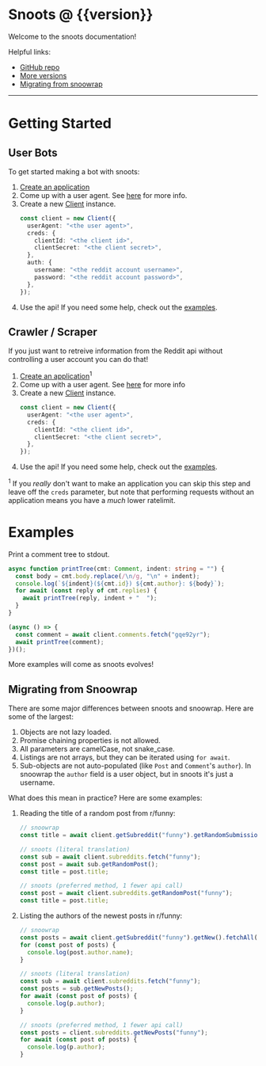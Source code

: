 <!-- This README will become the documentation home page. -->

# Snoots @ {{version}}

Welcome to the snoots documentation!

Helpful links:

- [GitHub repo](https://github.com/thislooksfun/snoots)
- [More versions](https://thislooks.fun/snoots/docs)
- [Migrating from snoowrap](#migrating-from-snoowrap)

---

# Getting Started

## User Bots

To get started making a bot with snoots:

1. [Create an application][creds]
1. Come up with a user agent. See [here][ua] for more info.
1. Create a new [Client][cd] instance.
   ```ts
   const client = new Client({
     userAgent: "<the user agent>",
     creds: {
       clientId: "<the client id>",
       clientSecret: "<the client secret>",
     },
     auth: {
       username: "<the reddit account username>",
       password: "<the reddit account password>",
     },
   });
   ```
1. Use the api! If you need some help, check out the [examples](#examples).

## Crawler / Scraper

If you just want to retreive information from the Reddit api without controlling
a user account you can do that!

1. [Create an application][creds]<sup>1</sup>
1. Come up with a user agent. See [here][ua] for more info
1. Create a new [Client][cd] instance.
   ```ts
   const client = new Client({
     userAgent: "<the user agent>",
     creds: {
       clientId: "<the client id>",
       clientSecret: "<the client secret>",
     },
   });
   ```
1. Use the api! If you need some help, check out the [examples](#examples).

<sup>1</sup> If you _really_ don't want to make an application you can skip this
step and leave off the `creds` parameter, but note that performing requests
without an application means you have a _much_ lower ratelimit.

# Examples

Print a comment tree to stdout.

```ts
async function printTree(cmt: Comment, indent: string = "") {
  const body = cmt.body.replace(/\n/g, "\n" + indent);
  console.log(`${indent}(${cmt.id}) ${cmt.author}: ${body}`);
  for await (const reply of cmt.replies) {
    await printTree(reply, indent + "  ");
  }
}

(async () => {
  const comment = await client.comments.fetch("gqe92yr");
  await printTree(comment);
})();
```

More examples will come as snoots evolves!

## Migrating from Snoowrap

There are some major differences between snoots and snoowrap. Here are some of
the largest:

1. Objects are not lazy loaded.
1. Promise chaining properties is not allowed.
1. All parameters are camelCase, not snake_case.
1. Listings are not arrays, but they can be iterated using `for await`.
1. Sub-objects are not auto-populated (like `Post` and `Comment`'s `author`). In
   snoowrap the `author` field is a user object, but in snoots it's just a
   username.

What does this mean in practice? Here are some examples:

1. Reading the title of a random post from r/funny:

   ```ts
   // snoowrap
   const title = await client.getSubreddit("funny").getRandomSubmission().title;

   // snoots (literal translation)
   const sub = await client.subreddits.fetch("funny");
   const post = await sub.getRandomPost();
   const title = post.title;

   // snoots (preferred method, 1 fewer api call)
   const post = await client.subreddits.getRandomPost("funny");
   const title = post.title;
   ```

1. Listing the authors of the newest posts in r/funny:

   ```ts
   // snoowrap
   const posts = await client.getSubreddit("funny").getNew().fetchAll();
   for (const post of posts) {
     console.log(post.author.name);
   }

   // snoots (literal translation)
   const sub = await client.subreddits.fetch("funny");
   const posts = sub.getNewPosts();
   for await (const post of posts) {
     console.log(p.author);
   }

   // snoots (preferred method, 1 fewer api call)
   const posts = client.subreddits.getNewPosts("funny");
   for await (const post of posts) {
     console.log(p.author);
   }
   ```

<!-- Links -->

[cd]: ./classes/client.html
[ua]: ./interfaces/clientoptions.html#useragent
[creds]: ./interfaces/credentials.html
[listing]: https://thislooks.fun/snoots/docs/latest/classes/listing.html
[l-foreach]: https://thislooks.fun/snoots/docs/latest/classes/listing.html#foreach
[l-eachpage]: https://thislooks.fun/snoots/docs/latest/classes/listing.html#eachpage
[l-some]: https://thislooks.fun/snoots/docs/latest/classes/listing.html#some
